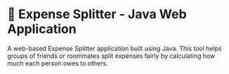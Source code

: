 # 💸 Expense Splitter - Java Web Application

A web-based Expense Splitter application built using Java. This tool helps groups of friends or roommates split expenses fairly by calculating how much each person owes to others.

